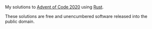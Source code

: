 My solutions to [Advent of Code 2020](https://adventofcode.com/2020)
using [Rust](https://www.rust-lang.org/).

These solutions are free and unencumbered software released into the
public domain.
